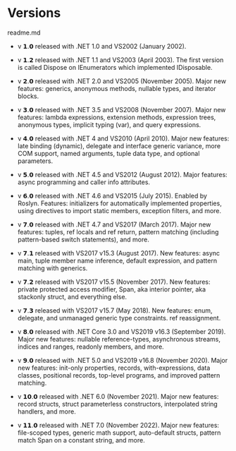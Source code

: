 # Versions

readme.md

*   v 𝟭.𝟬 released with .NET 1.0 and VS2002 (January 2002).

*   v 𝟭.𝟮 released with .NET 1.1 and VS2003 (April 2003). 
    The first version is called Dispose on IEnumerators which implemented IDisposable.

*   v 𝟮.𝟬 released with .NET 2.0 and VS2005 (November 2005). 
    Major new features: generics, anonymous methods, nullable types, and iterator blocks.

*   v 𝟯.𝟬 released with .NET 3.5 and VS2008 (November 2007). 
    Major new features: lambda expressions, extension methods, expression trees, anonymous types, implicit typing (var), and query expressions.

*   v 𝟰.𝟬 released with .NET 4 and VS2010 (April 2010). Major new features: late binding (dynamic), delegate and interface generic variance, more COM support, named arguments, tuple data type, and optional parameters.

*   v 𝟱.𝟬 released with .NET 4.5 and VS2012 (August 2012). Major features: async programming and caller info attributes.

*   v 𝟲.𝟬 released with .NET 4.6 and VS2015 (July 2015). Enabled by Roslyn. Features: initializers for automatically implemented properties, using directives to import static members, exception filters, and more.

*   v 𝟳.𝟬 released with .NET 4.7 and VS2017 (March 2017). Major new features: tuples, ref locals and ref return, pattern matching (including pattern-based switch statements), and more.

*   v 𝟳.𝟭 released with VS2017 v15.3 (August 2017). New features: async main, tuple member name inference, default expression, and pattern matching with generics.

*   v 𝟳.𝟮 released with VS2017 v15.5 (November 2017). New features: private protected access modifier, Span<T>, aka interior pointer, aka stackonly struct, and everything else.

*   v 𝟳.𝟯 released with VS2017 v15.7 (May 2018). New features: enum, delegate, and unmanaged generic type constraints. ref reassignment.

*   v 𝟴.𝟬 released with .NET Core 3.0 and VS2019 v16.3 (September 2019). Major new features: nullable reference-types, asynchronous streams, indices and ranges, readonly members, and more.

*   v 𝟵.𝟬 released with .NET 5.0 and VS2019 v16.8 (November 2020). Major new features: init-only properties, records, with-expressions, data classes, positional records, top-level programs, and improved pattern matching.

*   v 𝟭𝟬.𝟬 released with .NET 6.0 (November 2021). Major new features: record structs, struct parameterless constructors, interpolated string handlers, and more.

*   v 𝟭𝟭.𝟬 released with .NET 7.0 (November 2022). Major new features: file-scoped types, generic math support, auto-default structs, pattern match Span<char> on a constant string, and more.